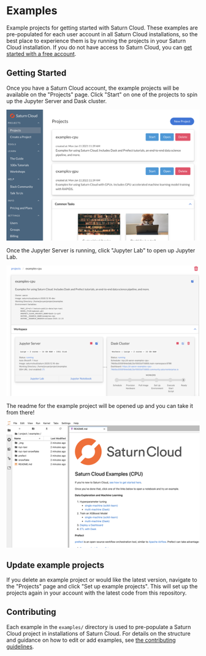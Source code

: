 # Examples

Example projects for getting started with Saturn Cloud. These examples are pre-populated for each user account in all Saturn Cloud installations, so the best place to experience them is by running the projects in your Saturn Cloud installation. If you do not have access to Saturn Cloud, you can [get started with a free account](https://www.saturncloud.io/docs/getting-started/).

## Getting Started

Once you have a Saturn Cloud account, the example projects will be available on the "Projects" page. Click "Start" on one of the projects to spin up the Jupyter Server and Dask cluster.

![projects](img/projects.png)

Once the Jupyter Server is running, click "Jupyter Lab" to open up Jupyter Lab. 

![start-jupyter](img/start-jupyter.png)

The readme for the example project will be opened up and you can take it from there!

![readme](img/readme.png)

## Update example projects

If you delete an example project or would like the latest version, navigate to the "Projects" page and click "Set up example projects". This will set up the projects again in your account with the latest code from this repository.

## Contributing

Each example in the `examples/` directory is used to pre-populate a Saturn Cloud project in installations of Saturn Cloud. For details on the structure and guidance on how to edit or add examples, see [the contributing guidelines](./CONTRIBUTING.md).

